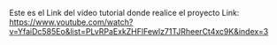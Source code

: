 Este es el Link del video tutorial donde realice el proyecto
Link: https://www.youtube.com/watch?v=YfaiDc585Eo&list=PLvRPaExkZHFlFewlz71TJRheerCt4xc9K&index=3